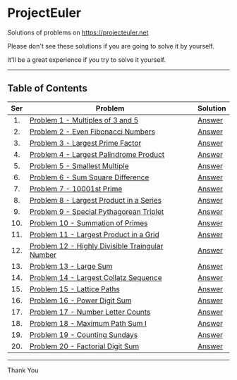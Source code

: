 # ProjectEuler

Solutions of problems on https://projecteuler.net

Please don't see these solutions if you are going to solve it by yourself.

It'll be a great experience if you try to solve it yourself.

---

## Table of Contents

| Ser | Problem | Solution |
|:---:|---------|----------|
| 1. | [Problem 1 - Multiples of 3 and 5](https://projecteuler.net/problem=1) | [Answer](Problem1-Multiples-of-3-or-5.py) |
| 2. | [Problem 2 - Even Fibonacci Numbers](https://projecteuler.net/problem=2) | [Answer](Problem2-Even-Fibonacci-Numbers.py) |
| 3. | [Problem 3 - Largest Prime Factor](https://projecteuler.net/problem=3) | [Answer](Problem3-Largest-Prime-Factor.py) |
| 4. | [Problem 4 - Largest Palindrome Product](https://projecteuler.net/problem=4) | [Answer](Problem4-Largest-Palindrome-Product.py) |
| 5. | [Problem 5 - Smallest Multiple](https://projecteuler.net/problem=5) | [Answer](Problem5-Smallest-Multiple.py) |
| 6. | [Problem 6 - Sum Square Difference](https://projecteuler.net/problem=6) | [Answer](Problem6-Sum-Square-Difference.py) |
| 7. | [Problem 7 - 10001st Prime](https://projecteuler.net/problem=7) | [Answer](Problem7-10001st-Prime.py) |
| 8. | [Problem 8 - Largest Product in a Series](https://projecteuler.net/problem=8) | [Answer](Problem8-Largest-Product-in-a-Series.py) |
| 9. | [Problem 9 - Special Pythagorean Triplet](https://projecteuler.net/problem=9) | [Answer](Problem9-Special-Pythagorean-Triplet.py) |
| 10. | [Problem 10 - Summation of Primes](https://projecteuler.net/problem=10) | [Answer](Problem10-Summation-of-Primes.py) |
| 11. | [Problem 11 - Largest Product in a Grid](https://projecteuler.net/problem=11) | [Answer](Problem11-Largest-Product-in-a-Grid.py) |
| 12. | [Problem 12 - Highly Divisible Traingular Number](https://projecteuler.net/problem=12) | [Answer](Problem12-Highly-Divisible-Traingular-Number.py) |
| 13. | [Problem 13 - Large Sum](https://projecteuler.net/problem=13) | [Answer](Problem13-Large-Sum.py) |
| 14. | [Problem 14 - Largest Collatz Sequence](https://projecteuler.net/problem=14) | [Answer](Problem14-Largest-Collatz-Sequence.py) |
| 15. | [Problem 15 - Lattice Paths](https://projecteuler.net/problem=15) | [Answer](Problem15-Lattice-Paths.py) |
| 16. | [Problem 16 - Power Digit Sum](https://projecteuler.net/problem=16) | [Answer](Problem16-Power-Digit-Sum.py) |
| 17. | [Problem 17 - Number Letter Counts](https://projecteuler.net/problem=17) | [Answer](Problem17-Number-Letter-Counts.py) |
| 18. | [Problem 18 - Maximum Path Sum I](https://projecteuler.net/problem=18) | [Answer](Problem18-Maximum-Path-Sum-I.py) |
| 19. | [Problem 19 - Counting Sundays](https://projecteuler.net/problem=19) | [Answer](Problem19-Counting-Sundays.py) |
| 20. | [Problem 20 - Factorial Digit Sum](https://projecteuler.net/problem=20) | [Answer](Problem20-Factorial-Digit-Sum.py) |

---

Thank You
